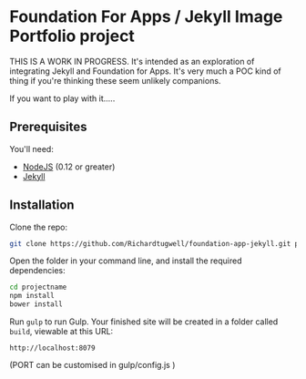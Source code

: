 # Foundation For Apps / Jekyll Image Portfolio project

THIS IS A WORK IN PROGRESS. It's intended as an exploration of integrating Jekyll and Foundation for Apps. It's very much a POC kind of thing if you're thinking these seem unlikely companions.

If you want to play with it.....

## Prerequisites

You'll need:

- [NodeJS](https://nodejs.org/en/) (0.12 or greater)
- [Jekyll](http://jekyllrb.com/)

## Installation

Clone the repo:

```bash
git clone https://github.com/Richardtugwell/foundation-app-jekyll.git projectname
```

Open the folder in your command line, and install the required dependencies:

```bash
cd projectname
npm install
bower install
```

Run `gulp` to run Gulp. Your finished site will be created in a folder called `build`, viewable at this URL:

```
http://localhost:8079
```

(PORT can be customised in gulp/config.js )
